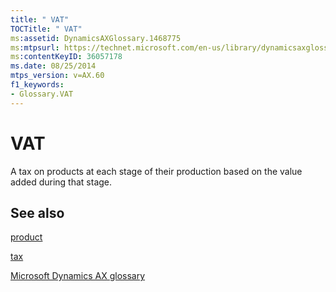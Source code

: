 ```yaml
---
title: " VAT"
TOCTitle: " VAT"
ms:assetid: DynamicsAXGlossary.1468775
ms:mtpsurl: https://technet.microsoft.com/en-us/library/dynamicsaxglossary.1468775(v=AX.60)
ms:contentKeyID: 36057178
ms.date: 08/25/2014
mtps_version: v=AX.60
f1_keywords:
- Glossary.VAT
---
```


# VAT

A tax on products at each stage of their production based on the value added during that stage.

## See also

[product](product.md)

[tax](tax.md)

[Microsoft Dynamics AX glossary](glossary/microsoft-dynamics-ax-glossary.md)

  


